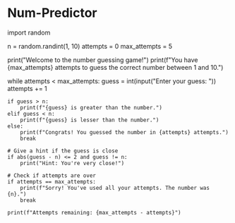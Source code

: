 # Num-Predictor
import random

n = random.randint(1, 10)
attempts = 0
max_attempts = 5

print("Welcome to the number guessing game!")
print(f"You have {max_attempts} attempts to guess the correct number between 1 and 10.")

while attempts < max_attempts:
    guess = int(input("Enter your guess: "))
    attempts += 1
    
    if guess > n:
        print(f"{guess} is greater than the number.")
    elif guess < n:
        print(f"{guess} is lesser than the number.")
    else:
        print(f"Congrats! You guessed the number in {attempts} attempts.")
        break
    
    # Give a hint if the guess is close
    if abs(guess - n) <= 2 and guess != n:
        print("Hint: You're very close!")
    
    # Check if attempts are over
    if attempts == max_attempts:
        print(f"Sorry! You've used all your attempts. The number was {n}.")
        break

    print(f"Attempts remaining: {max_attempts - attempts}")

